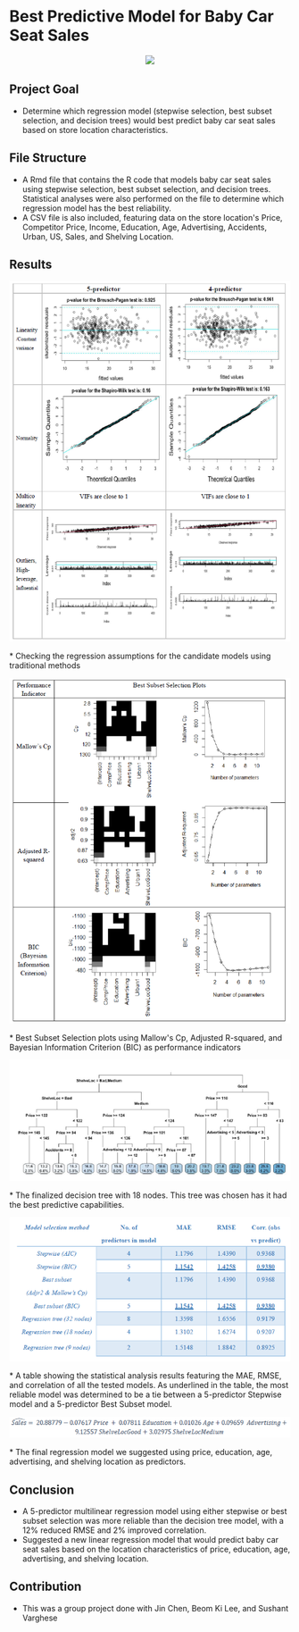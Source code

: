 # Best Predictive Model for Baby Car Seat Sales

<p align="center">
  <img src="https://data.family-nation.com/imgprodotto/safety-1st-sweet-safe-baby-car-seat-group-0-1-full-red-0-18-kg-car-seats-group-1-2-3_47602.jpg" width=200/>
</p>

Project Goal 
-----------
* Determine which regression model (stepwise selection, best subset selection, and decision trees) would best predict baby car seat sales based on store location characteristics. 

File Structure
---------------
* A Rmd file that contains the R code that models baby car seat sales using stepwise selection, best subset selection, and decision trees. Statistical analyses were also performed on the file to determine which regression model has the best reliability.
* A CSV file is also included, featuring data on the store location's Price, Competitor Price, Income, Education, Age, Advertising, Accidents, Urban, US, Sales, and Shelving Location.

Results
-------
<p align="center">
  <img src="https://github.com/esaritepe/BabyCarSeat-Sales-Predictions/blob/main/screenshots/bcs_assumptions.png"/>
</p>
* Checking the regression assumptions for the candidate models using traditional methods

<p align="center">
  <img src="https://github.com/esaritepe/BabyCarSeat-Sales-Predictions/blob/main/screenshots/bcs_best_subset.png"/>
</p>
* Best Subset Selection plots using Mallow's Cp, Adjusted R-squared, and Bayesian Information Criterion (BIC) as performance indicators

<p align="center">
  <img src="https://github.com/esaritepe/BabyCarSeat-Sales-Predictions/blob/main/screenshots/bsc_decision_tree.png"/>
</p>
* The finalized decision tree with 18 nodes. This tree was chosen has it had the best predictive capabilities. 

<p align="center">
  <img src="https://github.com/esaritepe/BabyCarSeat-Sales-Predictions/blob/main/screenshots/bcs_stats_table.png"/>
</p>
* A table showing the statistical analysis results featuring the MAE, RMSE, and correlation of all the tested models. As underlined in the table, the most reliable model was determined to be a tie between a 5-predictor Stepwise model and a 5-predictor Best Subset model. 

<p align="center">
  <img src="https://github.com/esaritepe/BabyCarSeat-Sales-Predictions/blob/main/screenshots/bcs_formula.png"/>
</p>
* The final regression model we suggested using price, education, age, advertising, and shelving location as predictors. 

Conclusion
----------
* A 5-predictor multilinear regression model using either stepwise or best subset selection was more reliable than the decision tree model, with a 12% reduced RMSE and 2% improved correlation. 
* Suggested a new linear regression model that would predict baby car seat sales based on the location characteristics of price, education, age, advertising, and shelving location. 

Contribution 
-------------
* This was a group project done with Jin Chen, Beom Ki Lee, and Sushant Varghese

